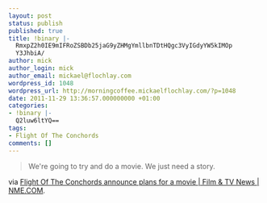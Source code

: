 ```yaml
---
layout: post
status: publish
published: true
title: !binary |-
  RmxpZ2h0IE9mIFRoZSBDb25jaG9yZHMgYmllbnTDtHQgc3VyIGdyYW5kIMOp
  Y3JhbiA/
author: mick
author_login: mick
author_email: mickael@flochlay.com
wordpress_id: 1048
wordpress_url: http://morningcoffee.mickaelflochlay.com/?p=1048
date: 2011-11-29 13:36:57.000000000 +01:00
categories:
- !binary |-
  Q2luw6ltYQ==
tags:
- Flight Of The Conchords
comments: []
---
```

<blockquote>We're going to try and do a movie. We just need a story.</blockquote>
via <a href="http://www.nme.com/filmandtv/news/flight-of-the-conchords-announce-plans-for-a-movie/254022">Flight Of The Conchords announce plans for a movie | Film &amp; TV News | NME.COM</a>.
